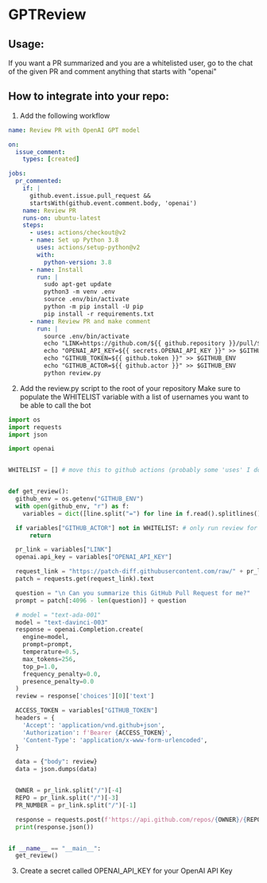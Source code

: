 # GPTReview

## Usage:

If you want a PR summarized and you are a whitelisted user, go to the chat of the given PR and comment anything that starts with "openai"

## How to integrate into your repo:

1. Add the following workflow
```yaml
name: Review PR with OpenAI GPT model

on:
  issue_comment:
    types: [created]

jobs:
  pr_commented:
    if: |
      github.event.issue.pull_request &&
      startsWith(github.event.comment.body, 'openai')
    name: Review PR
    runs-on: ubuntu-latest
    steps:
      - uses: actions/checkout@v2
      - name: Set up Python 3.8
        uses: actions/setup-python@v2
        with:
          python-version: 3.8
      - name: Install
        run: |
          sudo apt-get update
          python3 -m venv .env
          source .env/bin/activate
          python -m pip install -U pip
          pip install -r requirements.txt
      - name: Review PR and make comment
        run: |
          source .env/bin/activate
          echo "LINK=https://github.com/${{ github.repository }}/pull/${{ github.event.issue.number }}" >> $GITHUB_ENV
          echo "OPENAI_API_KEY=${{ secrets.OPENAI_API_KEY }}" >> $GITHUB_ENV
          echo "GITHUB_TOKEN=${{ github.token }}" >> $GITHUB_ENV
          echo "GITHUB_ACTOR=${{ github.actor }}" >> $GITHUB_ENV
          python review.py
```

2. Add the review.py script to the root of your repository
Make sure to populate the WHITELIST variable with a list of usernames you want to be able to call the bot
```python
import os
import requests
import json

import openai


WHITELIST = [] # move this to github actions (probably some 'uses' I don't know about


def get_review():
  github_env = os.getenv("GITHUB_ENV")
  with open(github_env, "r") as f:
    variables = dict([line.split("=") for line in f.read().splitlines()])

  if variables["GITHUB_ACTOR"] not in WHITELIST: # only run review for whitelisted users
      return

  pr_link = variables["LINK"]
  openai.api_key = variables["OPENAI_API_KEY"]

  request_link = "https://patch-diff.githubusercontent.com/raw/" + pr_link[len("https://github.com/"):] + ".patch"
  patch = requests.get(request_link).text

  question = "\n Can you summarize this GitHub Pull Request for me?"
  prompt = patch[:4096 - len(question)] + question

  # model = "text-ada-001"
  model = "text-davinci-003"
  response = openai.Completion.create(
    engine=model,
    prompt=prompt,
    temperature=0.5,
    max_tokens=256,
    top_p=1.0,
    frequency_penalty=0.0,
    presence_penalty=0.0
  )
  review = response['choices'][0]['text']

  ACCESS_TOKEN = variables["GITHUB_TOKEN"]
  headers = {
    'Accept': 'application/vnd.github+json',
    'Authorization': f'Bearer {ACCESS_TOKEN}',
    'Content-Type': 'application/x-www-form-urlencoded',
  }

  data = {"body": review}
  data = json.dumps(data)


  OWNER = pr_link.split("/")[-4]
  REPO = pr_link.split("/")[-3]
  PR_NUMBER = pr_link.split("/")[-1]

  response = requests.post(f'https://api.github.com/repos/{OWNER}/{REPO}/issues/{PR_NUMBER}/comments', headers=headers, data=data)
  print(response.json())


if __name__ == "__main__":
  get_review()
```

3. Create a secret called OPENAI_API_KEY for your OpenAI API Key
